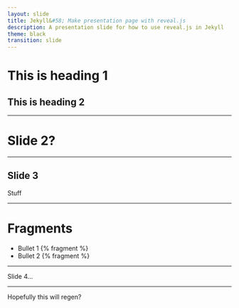 ```yaml
---
layout: slide
title: Jekyll&#58; Make presentation page with reveal.js
description: A presentation slide for how to use reveal.js in Jekyll
theme: black
transition: slide
---
```


# This is heading 1

## This is heading 2

---

# Slide 2?

---

## Slide 3

Stuff

---

# Fragments

 - Bullet 1 {% fragment %}
 - Bullet 2 {% fragment %}

---

Slide 4...

---

Hopefully this will regen?
